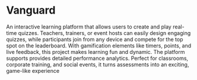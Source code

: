 # Vanguard
An interactive learning platform that allows users to create and play real-time quizzes. Teachers, trainers, or event hosts can easily design engaging quizzes, while participants join from any device and compete for the top spot on the leaderboard. With gamification elements like timers, points, and live feedback, this project makes learning fun and dynamic. The platform supports provides detailed performance analytics. Perfect for classrooms, corporate training, and social events, it turns assessments into an exciting, game-like experience
